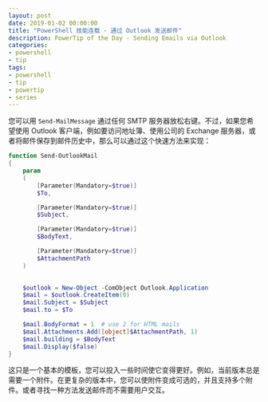 ```yaml
---
layout: post
date: 2019-01-02 00:00:00
title: "PowerShell 技能连载 - 通过 Outlook 发送邮件"
description: PowerTip of the Day - Sending Emails via Outlook
categories:
- powershell
- tip
tags:
- powershell
- tip
- powertip
- series
---
```

您可以用 `Send-MailMessage` 通过任何 SMTP 服务器放松右键。不过，如果您希望使用 Outlook 客户端，例如要访问地址簿、使用公司的 Exchange 服务器，或者将邮件保存到邮件历史中，那么可以通过这个快速方法来实现：

```powershell
function Send-OutlookMail
{
    param
    (
        [Parameter(Mandatory=$true)]
        $To,

        [Parameter(Mandatory=$true)]
        $Subject,

        [Parameter(Mandatory=$true)]
        $BodyText,

        [Parameter(Mandatory=$true)]
        $AttachmentPath
    )

    
    $outlook = New-Object -ComObject Outlook.Application
    $mail = $outlook.CreateItem(0)
    $mail.Subject = $Subject
    $mail.to = $To

    $mail.BodyFormat = 1  # use 2 for HTML mails
    $mail.Attachments.Add([object]$AttachmentPath, 1)
    $mail.building = $BodyText
    $mail.Display($false)
}
```

这只是一个基本的模板，您可以投入一些时间使它变得更好。例如，当前版本总是需要一个附件。在更复杂的版本中，您可以使附件变成可选的，并且支持多个附件。或者寻找一种方法发送邮件而不需要用户交互。

<!--本文国际来源：[Sending Emails via Outlook](https://community.idera.com/database-tools/powershell/powertips/b/tips/posts/sending-emails-via-outlook)-->
